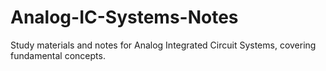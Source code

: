 # Analog-IC-Systems-Notes
Study materials and notes for Analog Integrated Circuit Systems, covering fundamental concepts.
